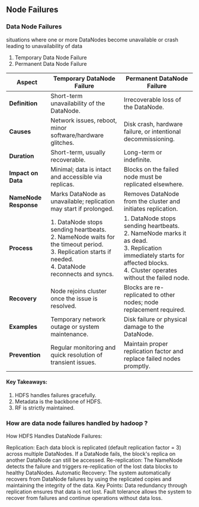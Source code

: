 ## Node Failures

### Data Node Failures
situations where one or more DataNodes become unavailable or crash leading to unavailability of data

1. Temporary Data Node Failure
2. Permanent Data Node Failure

| **Aspect**               | **Temporary DataNode Failure**                                    | **Permanent DataNode Failure**                                |
|--------------------------|-------------------------------------------------------------------|--------------------------------------------------------------|
| **Definition**           | Short-term unavailability of the DataNode.                      | Irrecoverable loss of the DataNode.                          |
| **Causes**               | Network issues, reboot, minor software/hardware glitches.       | Disk crash, hardware failure, or intentional decommissioning.|
| **Duration**             | Short-term, usually recoverable.                                | Long-term or indefinite.                                     |
| **Impact on Data**       | Minimal; data is intact and accessible via replicas.            | Blocks on the failed node must be replicated elsewhere.      |
| **NameNode Response**    | Marks DataNode as unavailable; replication may start if prolonged. | Removes DataNode from the cluster and initiates replication. |
| **Process**              | 1. DataNode stops sending heartbeats. <br> 2. NameNode waits for the timeout period. <br> 3. Replication starts if needed. <br> 4. DataNode reconnects and syncs. | 1. DataNode stops sending heartbeats. <br> 2. NameNode marks it as dead. <br> 3. Replication immediately starts for affected blocks. <br> 4. Cluster operates without the failed node. |
| **Recovery**             | Node rejoins cluster once the issue is resolved.                | Blocks are re-replicated to other nodes; node replacement required. |
| **Examples**             | Temporary network outage or system maintenance.                 | Disk failure or physical damage to the DataNode.             |
| **Prevention**           | Regular monitoring and quick resolution of transient issues.    | Maintain proper replication factor and replace failed nodes promptly. |

#### Key Takeaways:
1. HDFS handles failures gracefully.
2. Metadata is the backbone of HDFS.
3. RF is strictly maintained.


### How are data node failures handled by hadoop ?
How HDFS Handles DataNode Failures:

Replication: Each data block is replicated (default replication factor = 3) across multiple DataNodes. If a DataNode fails, the block's replica on another DataNode can still be accessed.
Re-replication: The NameNode detects the failure and triggers re-replication of the lost data blocks to healthy DataNodes.
Automatic Recovery: The system automatically recovers from DataNode failures by using the replicated copies and maintaining the integrity of the data.
Key Points:
Data redundancy through replication ensures that data is not lost.
Fault tolerance allows the system to recover from failures and continue operations without data loss.


